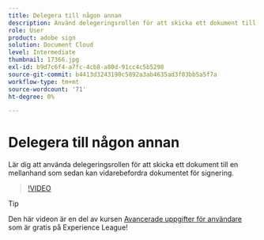 ```yaml
---
title: Delegera till någon annan
description: Använd delegeringsrollen för att skicka ett dokument till en mellanhand som sedan kan vidarebefordra dokumentet för signering
role: User
product: adobe sign
solution: Document Cloud
level: Intermediate
thumbnail: 17366.jpg
exl-id: b9d7c6f4-a7fc-4cb8-a80d-91cc4c5b5298
source-git-commit: b4413d3243190c5892a3ab4635ad3f03bb5a5f7a
workflow-type: tm+mt
source-wordcount: '71'
ht-degree: 0%

---
```


# Delegera till någon annan

Lär dig att använda delegeringsrollen för att skicka ett dokument till en mellanhand som sedan kan vidarebefordra dokumentet för signering.

>[!VIDEO](https://video.tv.adobe.com/v/17366?hidetitle=true)

>[!TIP]
>
>Den här videon är en del av kursen [Avancerade uppgifter för användare](https://experienceleague.adobe.com/?recommended=Sign-U-1-2020.3) som är gratis på Experience League!
